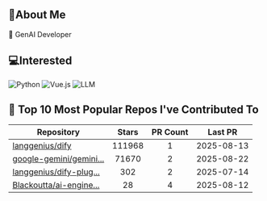 ## 💫About Me 
🌱 GenAI Developer

## 💻Interested
![Python](https://img.shields.io/badge/python-3670A0?style=for-the-badge&logo=python&logoColor=ffdd54)   ![Vue.js](https://img.shields.io/badge/vuejs-%2335495e.svg?style=for-the-badge&logo=vuedotjs&logoColor=%234FC08D)  ![LLM](https://img.shields.io/badge/LLM-%23412991.svg?style=for-the-badge&logo=openai&logoColor=white)

## 🌟 Top 10 Most Popular Repos I've Contributed To

| Repository | Stars | PR Count | Last PR |
|-----|:---:|:---:|:---:|
| [langgenius/dify](https://github.com/langgenius/dify) | 111968 | 1 | 2025-08-13 |
| [google-gemini/gemini...](https://github.com/google-gemini/gemini-cli) | 71670 | 2 | 2025-08-22 |
| [langgenius/dify-plug...](https://github.com/langgenius/dify-plugin-daemon) | 302 | 2 | 2025-07-14 |
| [Blackoutta/ai-engine...](https://github.com/Blackoutta/ai-engineer-training) | 28 | 4 | 2025-08-12 |

